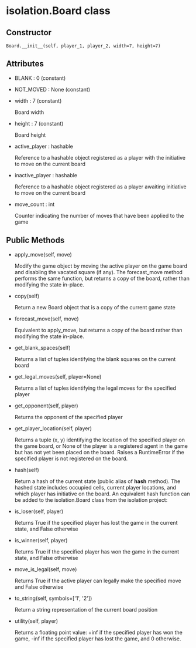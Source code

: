 
# isolation.Board class

## Constructor

    Board.__init__(self, player_1, player_2, width=7, height=7)

## Attributes

- BLANK : 0 (constant)

- NOT_MOVED : None (constant)

- width : 7 (constant)

    Board width

- height : 7 (constant)

    Board height

- active_player : hashable

    Reference to a hashable object registered as a player with the initiative to move on the current board

- inactive_player : hashable

    Reference to a hashable object registered as a player awaiting initiative to move on the current board

- move_count : int

    Counter indicating the number of moves that have been applied to the game

## Public Methods

- apply_move(self, move)

    Modify the game object by moving the active player on the game board and disabling the vacated square (if any). The forecast_move method performs the same function, but returns a copy of the board, rather than modifying the state in-place.

- copy(self)

    Return a new Board object that is a copy of the current game state

- forecast_move(self, move)

    Equivalent to apply_move, but returns a copy of the board rather than modifying the state in-place.

- get_blank_spaces(self)

    Returns a list of tuples identifying the blank squares on the current board

- get_legal_moves(self, player=None)

    Returns a list of tuples identifying the legal moves for the specified player

- get_opponent(self, player)

    Returns the opponent of the specified player

- get_player_location(self, player)

    Returns a tuple (x, y) identifying the location of the specified player on the game board, or None of the player is a registered agent in the game but has not yet been placed on the board. Raises a RuntimeError if the specified player is not registered on the board.

- hash(self)

    Return a hash of the current state (public alias of __hash__ method). The hashed state includes occupied cells, current player locations, and which player has initiative on the board. An equivalent hash function can be added to the isolation.Board class from the isolation project:

- is_loser(self, player)

    Returns True if the specified player has lost the game in the current state, and False otherwise

- is_winner(self, player)

    Returns True if the specified player has won the game in the current state, and False otherwise

- move_is_legal(self, move)

    Returns True if the active player can legally make the specified move and False otherwise

- to_string(self, symbols=['1', '2'])

    Return a string representation of the current board position

- utility(self, player)

    Returns a floating point value: +inf if the specified player has won the game, -inf if the specified player has lost the game, and 0 otherwise.
